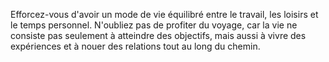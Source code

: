 Efforcez-vous d'avoir un mode de vie équilibré entre le travail, les loisirs et le temps personnel. N'oubliez pas de profiter du voyage, car la vie ne consiste pas seulement à atteindre des objectifs, mais aussi à vivre des expériences et à nouer des relations tout au long du chemin.